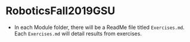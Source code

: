 # RoboticsFall2019GSU


- In each Module folder, there will be a ReadMe file titled `Exercises.md`. Each `Exercises.md` will detail results from exercises.
